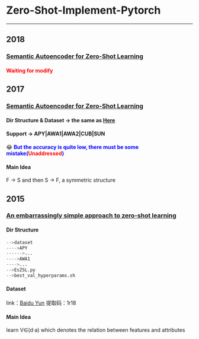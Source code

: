 # Zero-Shot-Implement-Pytorch
------
## 2018
###  [Semantic Autoencoder for Zero-Shot Learning](https://github.com/DingjieFu/Zero-Shot-Implement-Pytorch/tree/main/FGN)
#### <font color=red>Waiting for modify</font>
## 2017
###  [Semantic Autoencoder for Zero-Shot Learning](https://github.com/DingjieFu/Zero-Shot-Implement-Pytorch/tree/main/SAE)
#### Dir Structure & Dataset -> the same as [Here](https://github.com/DingjieFu/Zero-Shot-Implement-Pytorch/tree/main/EsZSL)
#### Support -> APY|AWA1|AWA2|CUB|SUN 
:joy: **<font color=blue>But the accuracy is quite low, there must be some mistake(<font color=red>Unaddressed</font>)</font>**
#### Main Idea
F -> S and then S -> F, a symmetric structure
## 2015
###  [An embarrassingly simple approach to zero-shot learning](https://github.com/DingjieFu/Zero-Shot-Implement-Pytorch/tree/main/EsZSL)
#### Dir Structure
```python
-->dataset
---->APY
------>...
---->AWA1
---->...
-->EsZSL.py
-->best_val_hyperparams.sh
```
#### Dataset
link：[Baidu Yun](https://pan.baidu.com/s/1SVtMxKArCG6XHaqpNJGuDQ) 提取码：1r18
#### Main Idea
learn V∈(d·a) which denotes the relation between features and attributes
